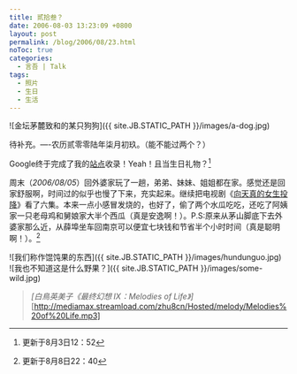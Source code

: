 ```yaml
---
title: 贰拾叁？
date: 2006-08-03 13:23:09 +0800
layout: post
permalink: /blog/2006/08/23.html
noToc: true
categories:
  - 言吾 | Talk
tags:
  - 照片
  - 生日
  - 生活
---
```

![金坛茅麓致和的某只狗狗]({{ site.JB.STATIC_PATH }}/images/a-dog.jpg)

待补充。—-农历贰零零陆年柒月初玖。（能不能过两个？）

Google终于完成了我的[站点](http://www.google.com/search?hl=zh-CN&newwindow=1&q=zhu8&lr= "zhu8 - Google 搜索")收录！Yeah！且当生日礼物？[^1]

周末（*2006/08/05*）回外婆家玩了一趟，弟弟、妹妹、姐姐都在家。感觉还是回家舒服啊，时间过的似乎也慢了下来，充实起来。继续把电视剧《[向天真的女生投降](http://chenjun.com/blog/2006/08/xiang-tian-zhen-de-nv-sheng-tou-xiang.html "向天真的女生投降")》看了六集。本来一点小感冒发烧的，也好了，偷了两个水瓜吃吃，还吃了阿姨家一只老母鸡和舅娘家大半个西瓜（真是安逸啊！）。P.S:原来从茅山脚底下去外婆家那么近，从薛埠坐车回南京可以便宜七块钱和节省半个小时时间（真是聪明啊！）。[^2]

<!--more-->

![我们称作馄饨果的东西]({{ site.JB.STATIC_PATH }}/images/hundunguo.jpg)  
![我也不知道这是什么野果？]({{ site.JB.STATIC_PATH }}/images/some-wild.jpg)

> *[白鳥英美子《最终幻想 Ⅸ：Melodies of Life》]*  
> [http://mediamax.streamload.com/zhu8cn/Hosted/melody/Melodies%20of%20Life.mp3]

[^1]: 更新于8月3日12：52
[^2]: 更新于8月8日22：40